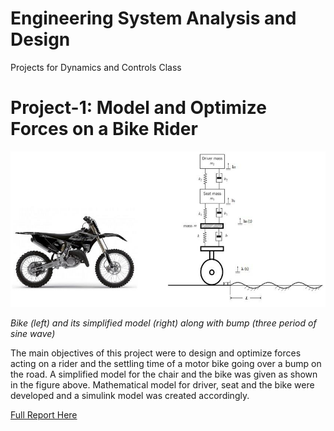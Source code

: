 # Engineering System Analysis and Design 
Projects for Dynamics and Controls Class

# Project-1: Model and Optimize Forces on a Bike Rider
![Problem Statement](Project_One/Project1.jpg)

*Bike (left) and its simplified model (right) along with bump (three period of sine wave)*

The main objectives of this project were to design and optimize forces acting on a rider
and the settling time of a motor bike going over a bump on the road. A simplified model for the
chair and the bike was given as shown in the figure above. Mathematical model for driver, seat and the
bike were developed and a simulink model was created accordingly.

[Full Report Here](Project_One/Project_One.pdf)
